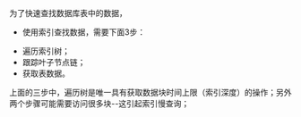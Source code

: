 
为了快速查找数据库表中的数据，


* 使用索引查找数据，需要下面3步：
 - 遍历索引树；
 - 跟踪叶子节点链；
 - 获取表数据。

上面的三步中，遍历树是唯一具有获取数据块时间上限（索引深度）的操作；另外两个步骤可能需要访问很多块--这引起索引慢查询；